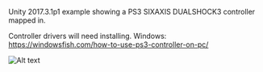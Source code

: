 Unity 2017.3.1p1 example showing a PS3 SIXAXIS DUALSHOCK3 controller mapped in.

Controller drivers will need installing.
Windows: https://windowsfish.com/how-to-use-ps3-controller-on-pc/

![Alt text](ExampleScreenshot.png?raw=true "Example")
